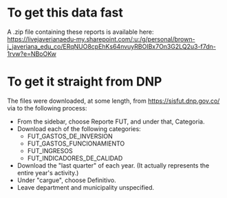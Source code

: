 # To get this data fast

A .zip file containing these reports is available here:
https://livejaverianaedu-my.sharepoint.com/:u:/g/personal/brown-j_javeriana_edu_co/ERqNUO8cpEhKs64nvuyRBOIBx7On3G2LQ2u3-f7dn-1rvw?e=NBoOKw


# To get it straight from DNP

The files were downloaded, at some length, from
https://sisfut.dnp.gov.co/
via to the following process:

* From the sidebar, choose Reporte FUT, and under that, Categoria.
* Download each of the following categories:
    * FUT_GASTOS_DE_INVERSION
    * FUT_GASTOS_FUNCIONAMIENTO
    * FUT_INGRESOS
    * FUT_INDICADORES_DE_CALIDAD
* Download the "last quarter" of each year. (It actually represents the entire year's activity.)
* Under "cargue", choose Definitivo.
* Leave department and municipality unspecified.

